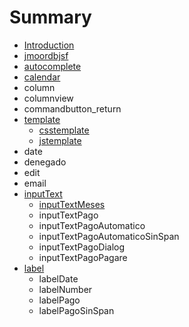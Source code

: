 # Summary

* [Introduction](README.md)
* [jmoordbjsf](chapter1.md)
* [autocomplete](autocomplete.md)
* [calendar](calendar.md)
* column
* columnview
* commandbutton\_return
* [template](template.md)
  * [csstemplate](template/csstemplate.md)
  * [jstemplate](template/jstemplate.md)
* date
* denegado
* edit
* email
* [inputText](inputtext.md)
  * [inputTextMeses](inputtext/inputtextmeses.md)
  * inputTextPago
  * inputTextPagoAutomatico
  * inputTextPagoAutomaticoSinSpan
  * inputTextPagoDialog
  * inputTextPagoPagare
* [label](label.md)
  * labelDate
  * labelNumber
  * labelPago
  * labelPagoSinSpan

